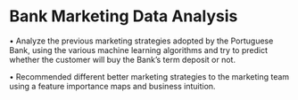 # Bank Marketing Data Analysis
 •	Analyze the previous marketing strategies adopted by the Portuguese Bank, using the various machine learning algorithms and try to predict whether the customer will buy the Bank’s term deposit or not. 
 
•	Recommended different better marketing strategies to the marketing team using a feature importance maps and business intuition.

